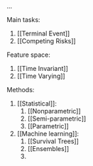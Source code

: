 ...

Main tasks:
1. [[Terminal Event]]
2. [[Competing Risks]]

Feature space:
1. [[Time Invariant]]
2. [[Time Varying]]

Methods:
1. [[Statistical]]:
	1. [[Nonparametric]]
	2. [[Semi-parametric]]
	3. [[Parametric]]
2. [[Machine learning]]:
	1. [[Survival Trees]]
	2. [[Ensembles]]
	3. 